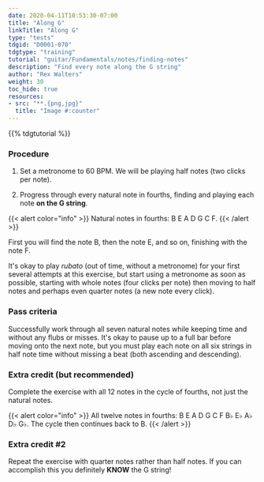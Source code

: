 ```yaml
---
date: 2020-04-11T10:53:30-07:00
title: "Along G"
linkTitle: "Along G"
type: "tests"
tdgid: "D0001-070"
tdgtype: "training"
tutorial: "guitar/Fundamentals/notes/finding-notes"
description: "Find every note along the G string"
author: "Rex Walters"
weight: 30
toc_hide: true
resources:
- src: "**.{png,jpg}"
  title: "Image #:counter"
---
```


{{% tdgtutorial %}}


### Procedure

1. Set a metronome to 60 BPM. We will be playing half notes (two clicks per note).

2. Progress through every natural note in fourths, finding and playing each note **on the G string**.

{{< alert color="info" >}}
Natural notes in fourths: B E A D G C F.
{{< /alert >}}

First you will find the note B, then the note E, and so on, finishing with the note F.

It's okay to play *rubato* (out of time, without a metronome) for your first several attempts at this exercise, but start using a metronome as soon as possible, starting with whole notes (four clicks per note) then moving to half notes and perhaps even quarter notes (a new note every click).

### Pass criteria

Successfully work through all seven natural notes while keeping time and without any flubs or misses. It's okay to pause up to a full bar before moving onto the next note, but you must play each note on all six strings in half note time without missing a beat (both ascending and descending).

### Extra credit (but recommended)

Complete the exercise with all 12 notes in the cycle of fourths, not just the natural notes.

{{< alert color="info" >}}
All twelve notes in fourths: B E A D G C F B&flat; E&flat; A&flat; D&flat; G&flat;. The cycle then continues back to B.
{{< /alert >}}

### Extra credit #2

Repeat the exercise with quarter notes rather than half notes. If you can accomplish this you definitely **KNOW** the G string!
